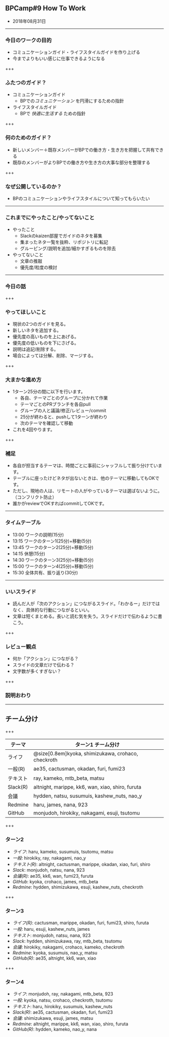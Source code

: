 ## BPCamp#9 How To Work 

* 2018年08月31日

---

### 今日のワークの目的

* コミュニケーションガイド・ライフスタイルガイドを作り上げる
* 今までよりもいい感じに仕事できるようになる

+++

### ふたつのガイド？

* コミュニケーションガイド
  * BPでの*コミュニケーション* を円滑にするための指針
* ライフスタイルガイド 
  * BPで *快適に生活する* ための指針　

+++

### 何のためのガイド？

* 新しいメンバー＋既存メンバーがBPでの働き方・生き方を把握して共有できる
* 既存のメンバーがよりBPでの働き方や生き方の大事な部分を整理する

+++


### なぜ公開しているのか？

* BPのコミュニケーションやライフスタイルについて知ってもらいたい

---

### これまでにやったこと/やってないこと

* やったこと
  * Slackのkaizen部屋でガイドのネタを募集
  * 集まったネタ一覧を抜粋、リポジトリに転記
  * グルーピング/説明を追加/細かすぎるものを除去
* やってないこと
  * 文章の推敲
  * 優先度/粒度の検討

---

### 今日の話

+++

### やってほしいこと

* 現状の2つのガイドを見る。
* 新しいネタを追加する。
* 優先度の高いものを上にあげる。
* 優先度の低いものを下にさげる。
* 説明は追記/削除する。
* 場合によっては分解、削除、マージする。

+++

### 大まかな進め方

* 1ターン25分の間に以下を行います。
  * 各自、テーマごとのグループに分かれて作業
  * テーマごとのPRブランチを各自pull
  * グループの人と議論/修正/レビュー/commit
  * 25分が終わると、pushして1ターンが終わり
  * 次のテーマを確認して移動
* これを4回やります。


+++

### 補足

* 各自が担当するテーマは、時間ごとに事前にシャッフルして振り分けています。
* テーブルに座ったけどネタが出ないときは、他のテーマに移動してもOKです。
* ただし、現地の人は、リモートの人がやっているテーマは選ばないように。（コンフリクト防止）
* 誰かがreviewでOKすればcommitしてOKです。

---

### タイムテーブル

* 13:00 ワークの説明(15分)
* 13:15 ワークのターン1(25分)+移動(5分)
* 13:45 ワークのターン2(25分)+移動(5分)
* 14:15 休憩(15分)
* 14:30 ワークのターン3(25分)+移動(5分)
* 15:00 ワークのターン4(25分)+移動(5分)
* 15:30 全体共有、振り返り(30分)

---

### いいスライド

* 読んだ人が「次のアクション」につながるスライド。「わかるー」だけではなく、具体的な行動につながるといい。
* 文章は短くまとめる。長いと読む気を失う。スライドだけで伝わるように書こう。

+++

### レビュー観点

* 何か「アクション」につながる？
* スライドの文章だけで伝わる？
* 文字数が多くすぎない？

+++

### 説明おわり

---

## チーム分け

+++

テーマ | ターン1 チーム分け
---|---
ライフ | @size[0.8em]kyoka, shimizukawa, crohaco, checkroth
一般(R) | ae35, cactusman, okadan, furi, fumi23
テキスト | ray, kameko, mtb_beta, matsu
Slack(R) | altnight, marippe, kk6, wan, xiao, shiro, furuta
会議 | hydden, natsu, susumuis, kashew_nuts, nao_y
Redmine | haru, james, nana, 923
GitHub | monjudoh, hirokiky, nakagami, esuji, tsutomu

+++

### ターン2

* *ライフ*: haru, kameko, susumuis, tsutomu, matsu
* *一般*: hirokiky, ray, nakagami, nao_y
* *テキスト(R)*: altnight, cactusman, marippe, okadan, xiao, furi, shiro
* *Slack*: monjudoh, natsu, nana, 923
* *会議(R)*: ae35, kk6, wan, fumi23, furuta
* *GitHub*: kyoka, crohaco, james, mtb_beta
* *Redmine*: hydden, shimizukawa, esuji, kashew_nuts, checkroth

+++

### ターン3

* *ライフ(R)*: cactusman, marippe, okadan, furi, fumi23, shiro, furuta
* *一般*: haru, esuji, kashew_nuts, james
* *テキスト*: monjudoh, natsu, nana, 923
* *Slack*: hydden, shimizukawa, ray, mtb_beta, tsutomu
* *会議*: hirokiky, nakagami, crohaco, kameko, checkroth
* *Redmine*: kyoka, susumuis, nao_y, matsu
* *GitHub(R)*: ae35, altnight, kk6, wan, xiao

+++

### ターン4

* *ライフ*: monjudoh, ray, nakagami, mtb_beta, 923
* *一般*: kyoka, natsu, crohaco, checkroth, tsutomu
* *テキスト*: haru, hirokiky, susumuis, kashew_nuts
* *Slack(R)*: ae35, cactusman, okadan, furi, fumi23
* *会議*: shimizukawa, esuji, james, matsu
* *Redmine*: altnight, marippe, kk6, wan, xiao, shiro, furuta
* *GitHub(R)*: hydden, kameko, nao_y, nana

